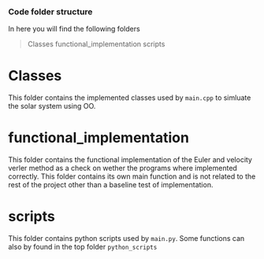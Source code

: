### Code folder structure 

In here you will find the following folders
> Classes
> functional_implementation
> scripts

# Classes
This folder contains the implemented classes used by ```main.cpp``` to simluate the solar system using OO. 

# functional_implementation
This folder contains the functional implementation of the Euler and velocity verler method as a check on wether the programs where implemented correctly. This folder contains its own main function and is not related to the rest of the project other than a baseline test of implementation.

# scripts 
This folder contains python scripts used by ```main.py```. Some functions can also by found in the top folder ```python_scripts```
